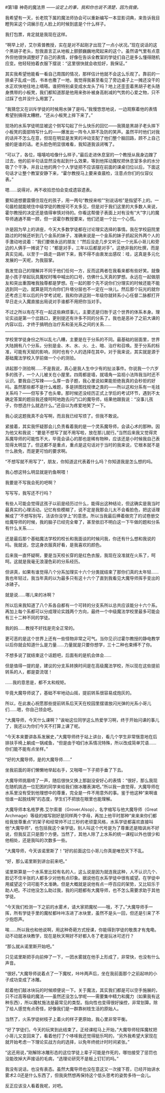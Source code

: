 #第1章 神奇的魔法界
*——设定上的事，我和你也说不清楚，因为我傻。*

我希望有一天，长老院下属的魔法师协会可以重新编写一本显影词典，来告诉我目瞪狗呆这个词展示在人脸上的时候到底是个什么样子。

我打包票，肯定就是我现在这样。

“啊早上好，艾尔索普教授，实在是对不起刚才出现了一点小状况。”现在说话的这个黑胡子老头，恕我直言正从地板上颤颤巍巍地爬起来的这个。虽然语气里有点意外但他很快调整好了自己的表情，好像在告诉全教室的学徒们自己是多么懂得随机应变。他轻轻拍着衣服下摆说：“这里很快就会收拾好，我保证。”

其实我希望他能看一看自己周围的情况，那样估计他就不会这么乐观了。靠前的一排桌子乱成一团，书本也撒了一地，我觉得我甚至看见了旁边桌子上一摊还没干的水正欢快地往地上嘀嗒。谁把特别桌变成水龙头了吗？地上还歪歪着黑胡子老头随身携带的小板凳，我们都知道那是他用来弥补被身高削减的气势的心爱之物，只不过踩了也并没什么用罢了。

“我猜您又在训斥学徒的时候用水弹了是吗，”我慢悠悠地说，一边观察着他的表情希望别搞得太糟糕，“还从小板凳上摔下来了。”

现场的水系学徒明显被这个侧写勾起了什么快乐的回忆——我猜是黑胡子老头摔下小板凳的面部特写什么的——爆发出一阵令人猝不及防的笑声。虽然平时他们对我的话并不怎么在意，但现在明显是发笑的冲动支配了他们整个脑回路，顾不上自己接的是谁的话。老头脸色明显很难看，我知道我该闭嘴了。

“可以了，各位，嘻嘻哈哈像什么样子，”最后走进休息室的一个教授从我身边蹭了过去，他的前半句话显然没有起到什么效果，等到他挥动魔杖把休息室多余的水分吸了个干净，并且让他的两个个人学徒把不应该摆在前面的课桌归位以后，下面这句话才让整个教室安静下来，“霍尔教授马上要来查晨检，注意点你们的仪容仪表。”

嗯……说得对，再不收拾恐怕会变成遗容遗表。

要知道想要震慑住现在的孩子，用一两句“教授来啦”“别说话啦”是指望不上的。一句晨检就能唬住中级学徒的教授可不太多见，但是对于我们这里的大多数人来说，霍尔教授的决定还是值得审慎对待的。你看这帮傻子表面上对有没有“大”字儿的魔导师通通不屑一顾，但一说霍尔教授要来，他们还是一个比一个心慌。

许是因为早上的讲座，今天大多数学徒都在讨论理实选择的事情。我在学校庭院里路过的时候还听到几个金系的妹子，准确来说是一个金系的妹子抓起另外两个人的手激动地说着：“我们要做永远的朋友！”然后没走几步又听见一个光系小哥儿和旁边的人俩手一摊说了句：“都是对手，三年以后都是对手”。这绝非我的杜撰，而是真实见闻。以至于一路走一路听下来，我不得不由衷发出感叹：哇，这真是多元化发展的一天呢，为我鼓掌。

我发觉自己的理解并不同于他们任何一方，反而这两者在我看来都有些好笑。就像是小孩子举起玩具魔杖时嘴中喊出的口号，仿佛什么天真的梦想。永远在一起做朋友和突出重围唯我独尊都是梦想。在一起的那个先不说你们分理实的时候还能不能选到同一边，就算是同方向你们升塔分层也不一定在一块儿。然后那个玩光的就你还考虑三年以后的升学考试呢，我和你讲这刚一年级你就转系小心任督二脉都打开早日走火入魔直接出局说对手谁都不用把你当对手。

不过之所以有在不在一起这些麻烦事儿，主要还是归咎于这个世界的体系本身。理论实战是第一个岔路口，更别提还有许多不同的分系了。我也是恶补了之前大课的内容以后，才终于搞明白治疗系和圣光系之间的关系……

---

学校里学徒身份之所以乱七八糟，主要是在于分系的不同。最基础的层面里，世界大陆拥有八个分系，分别是金、木、水、火、土、暗、治疗和召唤。至于分系的标准，可能有天赋的影响，同时也有个人的选择在其中。对于我来说，其实就是源于基础魔法学校入学前做一个小的测验。

讲起那个测验啊……不是我说，真心是我人生中少有的扯淡事件。你说我一个六岁多的孩子，一个人儿被关在小屋里。四周都是墙，就墙角一监视小法阵我当时还不认识。要我自己写辣——么厚一沓子题，我心里说如果能拒绝我真的会秒拒的好吗。虽然那些都不是什么难题，多是拼图找规律之类的——所以这和分系有一毛钱关系吗？——但写多了也头晕。那时候还没经历正式上学后的考试环节，遇到不太确定答案的题目我还傻呵呵地跑去问门口的魔导师，结果他跟我说：“没事儿孩子，你想选什么就选什么。”还自以为疼爱地笑了一下。

我心说这题我真不会写啊，而且我已经写烦了。但我不敢说。

紧接着，其实我怀疑那会儿负责看着我的是一个灵系魔导师，会读心术的那种。因为他又和我说：“要是不想写了就不用写啦，放在那儿就行。”当然后来我又觉得灵系魔导师的可能性不大，毕竟会读心的那也是稀有物种，应该还是小时候我自己表现得太明显了。但这都不是重点，重点是这句话对于当时的我来说，它根本就不是什么赦免，而是更可怕的要求啊。

“不想写就不用写了”，朋友，你知道这代表着什么吗？你知道我是怎么想的吗。

我心想这特么明显就是钓鱼啊喂！

我要是不写我会死的吧啊？

写写写，我写还不行吗？

有些人可能会觉得这孩子以前是经历过什么，能得出这种结论，但这确实是我当时最真实的心理活动。记忆有些模糊了，说不定是我那会儿太不会看脸色，把这话理解成了“不想写别写，活该你没学上”的意思。所以当我最后捧着做完了的试卷册交给魔导师的时候，我的脑子已经完全晕了，甚至依旧不明白这一下午做的题和分系有什么关系……

还是最后那个基础魔法学校的校长和我面谈的时候问我，你还有什么想和我说的吗。我就说，您这身衣服真好看，是我喜欢的颜色。

后来我一直怀疑啊，要是当天校长穿的是红色衣服，我现在没准就在火系了，呵呵。这就是我毫无浪漫色彩的分系经历。

但讲真，如果有谁觉得八个分系加理实十六个分类就结束了那你们真的太年轻……我也年轻过，我当年真的以为最多只有这十六个了直到我看见大魔导师挥手变出的冰碴子。

就是说……哪儿来的冰啊？

所以后来我知道了八个系各自都有一个可转的分支系所以总共应该能分十六个系。再加上每个系都可以分成理论实践两个方向，最终一个中级魔法学校里最多可能会有三十二种不同的学徒。

我的妈……教授不好找是完全正常的。

更可恶的是这个世界上还有一些怪物非常之可气。当你见识过霍尔教授的静电教学以后你就会知道什么是力量……力量就是只要你想学，三十二种也束缚不了你。

不想多说了就结束这个话题吧，后面有的是机会体会……

但是值得一提的是，建议的分支系转换时间是在高级魔法学校，所以现在这些提前转系的人，都是耍流氓！

……我的意思是，都不太和规矩。

毕竟大魔导师说了，基础不牢地动山摇，提前转系很容易成炮灰的。

所以，在此衷心祝愿那些提前转系后天天在校园里摆谱放闪光弹的光系小哥儿们……嗯，你自己领会吧。

“大魔导师，今天什么课啊？”诶呦这位同学这么热爱学习啊，终于开始问课的事儿了，我还以为你们今天不打算上课了呢。

“今天本来要讲各系发展史，”大魔导师终于站上讲台，看几个学生非常惬意地在后排扶手椅上躺成一锅咸鱼，“但是由于咱们水系情况特殊，所以改成简单咒语……你们能不能有点坐样。”

“好的大魔导师，是的大魔导师……”

坐我前面的哥们懒懒地举起右手，又啪嗒一下子把手垂了下去。

大魔导师挑眉啧了一声，随后很快又换上那副没安好心的表情：“很好，那么我现在随机挑选一位犯困的同学来给我们做冰雕表演吧。”所以我一直觉得，大魔导师在水系里没有受到他理想中的尊重，完全是一件不用意外的事。鉴于他这种“来啊谁怕谁一起脱线啊”的态度，学生们不把放在眼里也能理解。

大魔导师本名格罗弗.艾尔索普（Grover.Alsop），名字缩写与他大魔导师（Great Archmage）等级的缩写刚好是同样两个字母，再加上他平时那种“来来来你们都给我放尊重点”的架子和经常帅不过三秒的老顽童风格，水系学徒都喜欢直接叫他“大魔导师”，也包括我这个亲学徒。别人叫这个代号是为了尊重还是暗讽尚不好说，但我反正只是图个方便。当然了，其他人除了上水系的统一课程以外也很少和他相处，还是我叫的次数多一些。

“大魔导师，今天该诺里斯了！”好的前面这位小哥儿你真是唯恐天下不乱。

“好，那么诺里斯到讲台前来吧。”

诺里斯算是一个水系里比较有名的人，这么说是因为就连我这种，人不认识几个、脸记不住半张的人都多少对他有点印象。据说他在水系学徒中很有威望。在学徒中用威望这个词可能不太准确，但是大概就是说他有点一呼百应的架势，又比较乐于助人吧。不过他没怎么助过我，我的问题都有大魔导师，也不怎么需要求助于其他学徒。

“今天我们检测一下之前的水雾术，请大家把魔杖——哦，不了。”大魔导师手一挥，所有学徒手里的魔杖都咔咔冻进了冰块里，虽然不是头一回，但还是引来了不少抱怨声。

唉……所以我也和他说啊，用这种奇葩方式授课，你能得到学徒的敬畏才有鬼嘞。动不动就冰块教学，现在是秋天啊好不好都入冬了老是玩冰可还行？

“那么就从诺里斯开始吧。”

只见诺里斯把手向前伸了一下，一团水雾就在他手上形成了，非常快，也没有什么声音。

“很好。”大魔导师说着点了一下魔杖，咔咔两声后，坐在我前面那个之前起哄的小子成功变成了冰雕。

趁着他们敲冰块玩的时候顺便说一下。关于魔法，其实我们都是可以空手施展的，只不过高等级的魔法——虽然还没怎么学呢——需要集中精力和魔力（如果我有这种东西），所以魔杖施法是最常见的类型。指向性也变得很好操控，非常划算。除了给人感觉有点奇怪，好像我们是一群靠树枝生活的原始人。

当然了，火系学徒树枝子上着火的样子更原始，我心里非常平衡。

“好了学徒们，今天的玩笑到此结束了。正经课程马上开始，”大魔导师轻挥魔杖把小哥儿又变回来了，看着他打了个哆嗦我还觉得挺乐呵的，“另外我希望大家现在就开始考虑一下理论实战方向的选择，以免年终统计时时间紧张。”

“这还用说，”刚解除冰雕形态的这位学徒上辈子可能是作死的，哪怕接受了惩罚也没能改掉大声接话的毛病，“选理论研究不是板上钉钉的吗。”

我没有说话，也没有表态。虽然大魔导师也没在意这又一次接下茬，已经开始讲水雾术2.0还是什么东西了，但我突然想再保持这个低头思考的姿势多待一会儿。

反正应该没人看着我呢，对吧。
